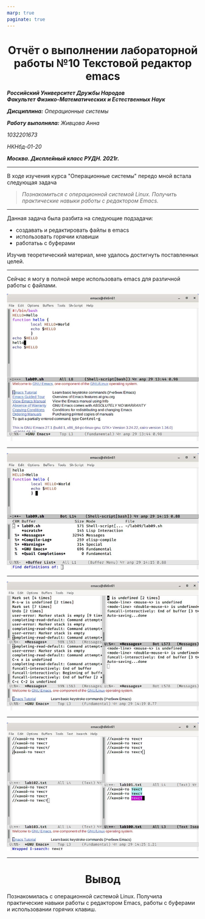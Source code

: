 ```yaml
---
marp: true
paginate: true
---
```

<style>
 h1 {text-align:center; colour: Blue}
 </style>
# Отчёт о выполнении лабораторной работы №10 Текстовой редактор emacs
***Российский Университет Дружбы Народов***  
***Факультет Физико-Математических и Естественных Наук***  

 ***Дисциплина:*** *Операционные системы*  
 
 ***Работу выполняла:*** *Живцова Анна*  
 
 *1032201673*  
 
 *НКНбд-01-20*  
 
 ***Москва. Дисплейный класс РУДН. 2021г.***  
 
 ---

 В ходе изучения курса "Операционные системы" передо мной встала следующая задача
 > *Познакомиться с операционной системой Linux. Получить практические навыки работы с редактором Emacs.*
 
 ---

 Данная задача была разбита на следующие подзадачи:
- создавать и редактировать файлы в emacs
- использовать горячии клавиши
- работатьь с буферами

 Изучив теоретический материал, мне удалось достигнуть поставленных целей.

 --- 

Сейчас я могу в полной мере использовать emacs для различной работы с файлами.

![редактор в работе](lab10\2.jpg)

---

![редактор в работе](lab10\7.jpg)

---

![редактор в работе](lab10\11.jpg)

---

![редактор в работе](lab10\14.jpg)

 ---
 
 # Вывод
 Познакомилась с операционной системой Linux. Получила практические навыки работы с редактором Emacs, работы с буферами и использовании горячих клавиш.

